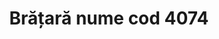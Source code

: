 ---
layout: post
title: "Brățară nume cod 4074"
description: "Brățară nume cod 4074"
img: "/assets/img/bratara-fosforescenta-cu-nume-1.jpg"
img2: "/assets/img/bratara-fosforescenta-cu-nume-2.jpg"
colors: "diverse"
price: "15 RON /buc"
vertical: true
---